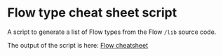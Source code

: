 # Flow type cheat sheet script

A script to generate a list of Flow types from the Flow `/lib` source code.

The output of the script is here: [Flow cheatsheet](http://www.saltycrane.com/blog/2016/06/flow-type-cheat-sheet/)
